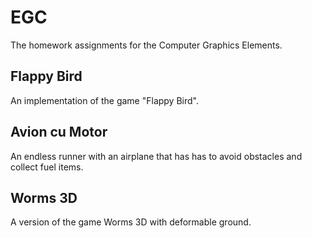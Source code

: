 # EGC

The homework assignments for the Computer Graphics Elements.

## Flappy Bird
An implementation of the game "Flappy Bird".

## Avion cu Motor
An endless runner with an airplane that has has to avoid obstacles and collect
fuel items.

## Worms 3D
A version of the game Worms 3D with deformable ground.